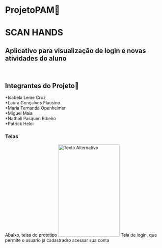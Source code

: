 # ProjetoPAM🚀<br>
# SCAN HANDS<br>
<h2>Aplicativo para visualização de login e novas atividades do aluno</h2><br>

## Integrantes do Projeto🤝 

*Isabela Leme Cruz<br>
*Laura Gonçalves Flausino<br>
*Maria Fernanda Openheimer<br>
*Miguel Maia<br>
*Nathali Pasquim Ribeiro<br>
*Patrick Heloi<br>

### Telas<br>
Abaixo, telas do prototipo 
<img src="login" alt="Texto Alternativo" width="200" height="300">
Tela de login, que permite o usuario já cadastradro acessar sua conta


